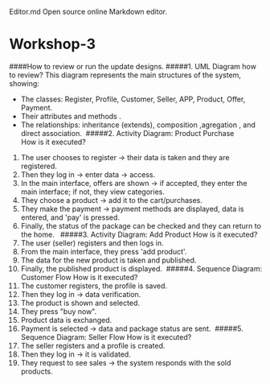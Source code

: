 
Editor.md
Open source online Markdown editor.

# Workshop-3
####How to review or run the update designs.
#####1. UML Diagram
how to review?
This diagram represents the main structures of the system, showing:
- The classes: Register, Profile, Customer, Seller, APP, Product, Offer, Payment. 
- Their attributes and methods . 
- The relationships: inheritance (extends), composition ,agregation , and direct association.
​
#####2.  Activity Diagram: Product Purchase  
How is it executed?
1. The user chooses to register → their data is taken and they are registered. 
2. Then they log in → enter data → access.
3. In the main interface, offers are shown → if accepted, they enter the main interface; if not, they view categories. 
4. They choose a product → add it to the cart/purchases. 
5. They make the payment → payment methods are displayed, data is entered, and 'pay' is pressed.
6. Finally, the status of the package can be checked and they can return to the home.
​
​
#####3. Activity Diagram: Add Product
How is it executed?
1. The user (seller) registers and then logs in.
2. From the main interface, they press 'add product'.
3. The data for the new product is taken and published.
4. Finally, the published product is displayed.
​
#####4. Sequence Diagram: Customer Flow
How is it executed?
1. The customer registers, the profile is saved.
2. Then they log in → data verification.
3. The product is shown and selected.
4. They press "buy now".
5. Product data is exchanged.
6. Payment is selected → data and package status are sent.
​
#####5. Sequence Diagram: Seller Flow
How is it executed?
1. The seller registers and a profile is created.
2. Then they log in → it is validated.
3. They request to see sales → the system responds with the sold products.
  
